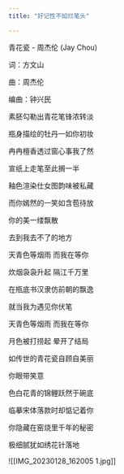 ```yaml
---
title: "好记性不如烂笔头"

---
```

青花瓷 - 周杰伦 (Jay Chou)

词：方文山

曲：周杰伦

编曲：钟兴民

素胚勾勒出青花笔锋浓转淡

瓶身描绘的牡丹一如你初妆

冉冉檀香透过窗心事我了然

宣纸上走笔至此搁一半

釉色渲染仕女图韵味被私藏

而你嫣然的一笑如含苞待放

你的美一缕飘散

去到我去不了的地方

天青色等烟雨 而我在等你

炊烟袅袅升起 隔江千万里

在瓶底书汉隶仿前朝的飘逸

就当我为遇见你伏笔

天青色等烟雨 而我在等你

月色被打捞起 晕开了结局

如传世的青花瓷自顾自美丽

你眼带笑意

色白花青的锦鲤跃然于碗底

临摹宋体落款时却惦记着你

你隐藏在窑烧里千年的秘密

极细腻犹如绣花针落地

![[IMG_20230128_162005 1.jpg]]